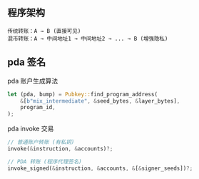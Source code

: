 ## 程序架构
```
传统转账：A → B (直接可见)
混币转账：A → 中间地址1 → 中间地址2 → ... → B (增强隐私)
```

## pda 签名
pda 账户生成算法  
```rust
let (pda, bump) = Pubkey::find_program_address(
    &[b"mix_intermediate", &seed_bytes, &layer_bytes],
    program_id,
);
```
pda invoke 交易
```rust
// 普通账户转账 (有私钥)
invoke(&instruction, &accounts)?;

// PDA 转账 (程序代理签名)
invoke_signed(&instruction, &accounts, &[&signer_seeds])?;
```

